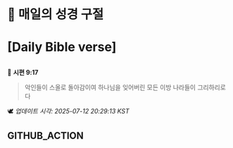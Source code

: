 # 🙏 매일의 성경 구절
# [Daily Bible verse]
##
<!-- START_BIBLE_VERSE -->
📖 **시편 9:17**
> 악인들이 스올로 돌아감이여 하나님을 잊어버린 모든 이방 나라들이 그리하리로다

🕊️ _업데이트 시각: 2025-07-12 20:29:13 KST_
  <!-- END_BIBLE_VERSE -->
## GITHUB_ACTION
